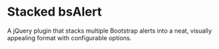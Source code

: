 # Stacked bsAlert
 A jQuery plugin that stacks multiple Bootstrap alerts into a neat, visually appealing format with configurable options.
